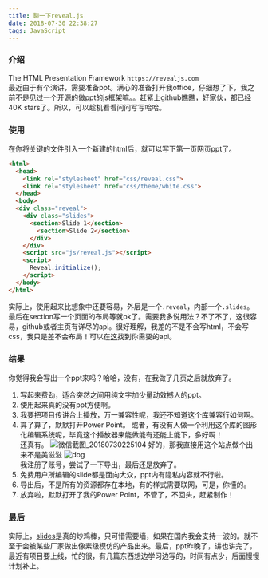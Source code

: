 ```yaml
---
title: 聊一下reveal.js
date: 2018-07-30 22:38:27
tags: JavaScript
---
```

### 介绍
The HTML Presentation Framework `https://revealjs.com`  
最近由于有个演讲，需要准备ppt。满心的准备打开我office，仔细想了下，我之前不是见过一个开源的做ppt的js框架嘛。。赶紧上github瞧瞧，好家伙，都已经40K stars了。所以，可以趁机看看问问写写哈哈。  
<!--more-->
### 使用
在你将关键的文件引入一个新建的html后，就可以写下第一页网页ppt了。
```html
<html>
  <head>
    <link rel="stylesheet" href="css/reveal.css">
    <link rel="stylesheet" href="css/theme/white.css">
  </head>
  <body>
  <div class="reveal">
    <div class="slides">
      <section>Slide 1</section>
        <section>Slide 2</section>
      </div>
    </div>
    <script src="js/reveal.js"></script>
    <script>
      Reveal.initialize();
    </script>
  </body>
</html>
```
实际上，使用起来比想象中还要容易，外层是一个`.reveal`，内部一个`.slides`。最后在section写一个页面的布局等就ok了。需要我多说用法？不了不了，这很容易，github或者主页有详尽的api。很好理解，我差的不是不会写html，不会写css，我只是差不会布局！可以在[这](https://github.com/hakimel/reveal.js)找到你需要的api。

### 结果
你觉得我会写出一个ppt来吗？哈哈，没有，在我做了几页之后就放弃了。
1. 写起来费劲，适合突然之间用纯文字加少量动效撼人的ppt。
2. 使用起来真的没有ppt方便啊。
3. 我要把项目传讲台上播放，万一兼容性呢，我还不知道这个库兼容行如何啊。
4. 算了算了，默默打开Power Point。
或者，有没有人做一个利用这个库的图形化编辑系统呢，毕竟这个播放器来能做能有还能上能下，多好啊！  
还真有。
![微信截图_20180730225104](http://p7b9iw239.bkt.clouddn.com/微信截图_20180730225104.png)
好的，那我直接用这个站点做个出来不是美滋滋
![dog](http://5b0988e595225.cdn.sohucs.com/images/20170830/0d52425e263b43b6bc828284800a447c.jpeg)  
我注册了账号，尝试了一下导出，最后还是放弃了。
1. 免费用户所编辑的slide都是面向大众，ppt内有隐私内容就不行啦。
2. 导出后，不是所有的资源都存在本地，有的样式需要联网，可是，你懂的。
3. 放弃啦，默默打开了我的Power Point，不管了，不回头，赶紧制作！

### 最后
实际上，[slides](https://slides.com/)是真的炒鸡棒，只可惜需要墙，如果在国内我会支持一波的。就不至于会被某些厂家做出像素级模仿的产品出来。最后，ppt昨晚了，讲也讲完了，最近有项目要上线，忙的很，有几篇东西想边学习边写的，时间有点少，后面慢慢计划补上。